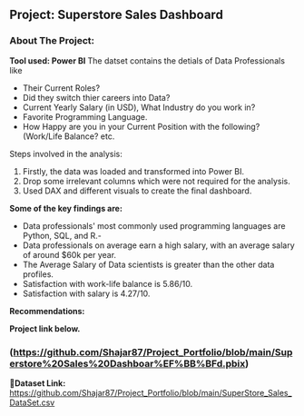 ## Project: Superstore Sales Dashboard
### About The Project:
**Tool used: Power BI**
The datset contains the detials of Data Professionals like
- Their Current Roles?
- Did they switch thier careers into Data?
- Current Yearly Salary (in USD), What Industry do you work in?
- Favorite Programming Language.
- How Happy are you in your Current Position with the following? (Work/Life Balance? etc.

Steps involved in the analysis:
1. Firstly, the data was loaded and transformed into Power BI.
2. Drop some irrelevant columns which were not required for the analysis.
3. Used DAX and different visuals to create the final dashboard.

**Some of the key findings are:**
- Data professionals' most commonly used programming languages are Python, SQL, and R.-
-  Data professionals on average earn a high salary, with an average salary of around $60k per year.
- The Average Salary of Data scientists is greater than the other data profiles.
- Satisfaction with work-life balance is 5.86/10.
- Satisfaction with salary is 4.27/10.

**Recommendations:**

**Project link below.**
### (https://github.com/Shajar87/Project_Portfolio/blob/main/Superstore%20Sales%20Dashboar%EF%BB%BFd.pbix)

**🔗Dataset Link:** https://github.com/Shajar87/Project_Portfolio/blob/main/SuperStore_Sales_DataSet.csv
